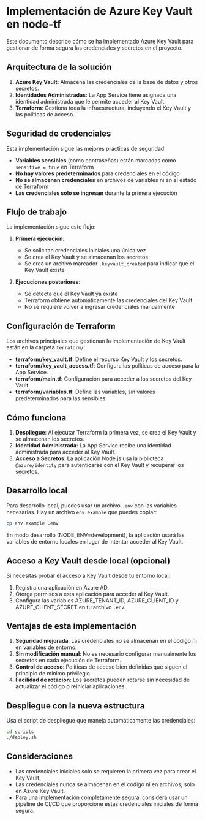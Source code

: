 # Implementación de Azure Key Vault en node-tf

Este documento describe cómo se ha implementado Azure Key Vault para gestionar de forma segura las credenciales y secretos en el proyecto.

## Arquitectura de la solución

1. **Azure Key Vault**: Almacena las credenciales de la base de datos y otros secretos.
2. **Identidades Administradas**: La App Service tiene asignada una identidad administrada que le permite acceder al Key Vault.
3. **Terraform**: Gestiona toda la infraestructura, incluyendo el Key Vault y las políticas de acceso.

## Seguridad de credenciales

Esta implementación sigue las mejores prácticas de seguridad:

- **Variables sensibles** (como contraseñas) están marcadas como `sensitive = true` en Terraform
- **No hay valores predeterminados** para credenciales en el código
- **No se almacenan credenciales** en archivos de variables ni en el estado de Terraform
- **Las credenciales solo se ingresan** durante la primera ejecución

## Flujo de trabajo

La implementación sigue este flujo:

1. **Primera ejecución**:

   - Se solicitan credenciales iniciales una única vez
   - Se crea el Key Vault y se almacenan los secretos
   - Se crea un archivo marcador `.keyvault_created` para indicar que el Key Vault existe

2. **Ejecuciones posteriores**:
   - Se detecta que el Key Vault ya existe
   - Terraform obtiene automáticamente las credenciales del Key Vault
   - No se requiere volver a ingresar credenciales manualmente

## Configuración de Terraform

Los archivos principales que gestionan la implementación de Key Vault están en la carpeta `terraform/`:

- **terraform/key_vault.tf**: Define el recurso Key Vault y los secretos.
- **terraform/key_vault_access.tf**: Configura las políticas de acceso para la App Service.
- **terraform/main.tf**: Configuración para acceder a los secretos del Key Vault.
- **terraform/variables.tf**: Define las variables, sin valores predeterminados para las sensibles.

## Cómo funciona

1. **Despliegue**: Al ejecutar Terraform la primera vez, se crea el Key Vault y se almacenan los secretos.
2. **Identidad Administrada**: La App Service recibe una identidad administrada para acceder al Key Vault.
3. **Acceso a Secretos**: La aplicación Node.js usa la biblioteca `@azure/identity` para autenticarse con el Key Vault y recuperar los secretos.

## Desarrollo local

Para desarrollo local, puedes usar un archivo `.env` con las variables necesarias. Hay un archivo `env.example` que puedes copiar:

```bash
cp env.example .env
```

En modo desarrollo (NODE_ENV=development), la aplicación usará las variables de entorno locales en lugar de intentar acceder al Key Vault.

## Acceso a Key Vault desde local (opcional)

Si necesitas probar el acceso a Key Vault desde tu entorno local:

1. Registra una aplicación en Azure AD.
2. Otorga permisos a esta aplicación para acceder al Key Vault.
3. Configura las variables AZURE_TENANT_ID, AZURE_CLIENT_ID y AZURE_CLIENT_SECRET en tu archivo `.env`.

## Ventajas de esta implementación

1. **Seguridad mejorada**: Las credenciales no se almacenan en el código ni en variables de entorno.
2. **Sin modificación manual**: No es necesario configurar manualmente los secretos en cada ejecución de Terraform.
3. **Control de acceso**: Políticas de acceso bien definidas que siguen el principio de mínimo privilegio.
4. **Facilidad de rotación**: Los secretos pueden rotarse sin necesidad de actualizar el código o reiniciar aplicaciones.

## Despliegue con la nueva estructura

Usa el script de despliegue que maneja automáticamente las credenciales:

```bash
cd scripts
./deploy.sh
```

## Consideraciones

- Las credenciales iniciales solo se requieren la primera vez para crear el Key Vault.
- Las credenciales nunca se almacenan en el código ni en archivos, solo en Azure Key Vault.
- Para una implementación completamente segura, considera usar un pipeline de CI/CD que proporcione estas credenciales iniciales de forma segura.
